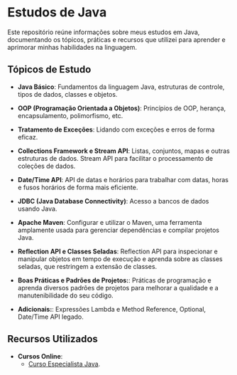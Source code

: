 # Estudos de Java

Este repositório reúne informações sobre meus estudos em Java, documentando os tópicos, práticas e recursos que utilizei para aprender e aprimorar minhas habilidades na linguagem.

## Tópicos de Estudo

- **Java Básico**: Fundamentos da linguagem Java, estruturas de controle, tipos de dados, classes e objetos.

- **OOP (Programação Orientada a Objetos)**: Princípios de OOP, herança, encapsulamento, polimorfismo, etc.

- **Tratamento de Exceções**: Lidando com exceções e erros de forma eficaz.

- **Collections Framework e Stream API**: Listas, conjuntos, mapas e outras estruturas de dados. Stream API para facilitar o processamento de coleções de dados.

- **Date/Time API**: API de datas e horários para trabalhar com datas, horas e fusos horários de forma mais eficiente.

- **JDBC (Java Database Connectivity)**: Acesso a bancos de dados usando Java.

- **Apache Maven**: Configurar e utilizar o Maven, uma ferramenta amplamente usada para gerenciar dependências e compilar projetos Java.

- **Reflection API e Classes Seladas**: Reflection API para inspecionar e manipular objetos em tempo de execução e aprenda sobre as classes seladas, que restringem a extensão de classes.

- **Boas Práticas e Padrões de Projetos:**: Práticas de programação e aprenda diversos padrões de projetos para melhorar a qualidade e a manutenibilidade do seu código.

- **Adicionais:**: Expressões Lambda e Method Reference, Optional, Date/Time API legado.


## Recursos Utilizados

- **Cursos Online**:
    - [Curso Especialista Java](https://lp.algaworks.com/ej-lista-de-espera/).
